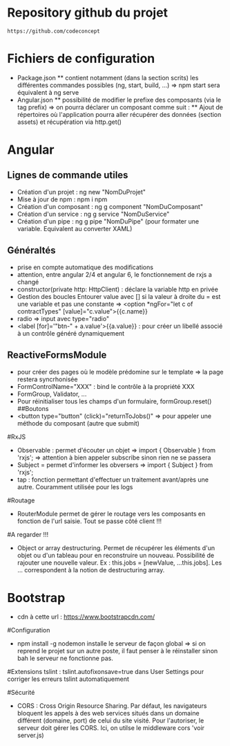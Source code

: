 # Repository github du projet 
    https://github.com/codeconcept

# Fichiers de configuration
* Package.json
** contient notamment (dans la section scrits) les différentes commandes possibles (ng, start, build, ...) => npm start sera équivalent à ng serve
* Angular.json
** possibilité de modifier le prefixe des composants (via le tag prefix)
    => on pourra déclarer un composant comme suit : <sbcomponents-customerList></sbcomponents-customerList>
** Ajout de répertoires où l'application pourra aller récupérer des données (section assets) et récupération via http.get()

# Angular
## Lignes de commande utiles
* Création d'un projet : ng new "NomDuProjet"
* Mise à jour de npm : npm i npm
* Création d'un composant : ng g component "NomDuComposant"
* Création d'un service : ng g service "NomDuService"
* Création d'un pipe : ng g pipe "NomDuPipe" (pour formater une variable. Equivalent au converter XAML)
## Généraltés
* prise en compte automatique des modifications
* attention, entre angular 2/4 et angular 6, le fonctionnement de rxjs a changé
* constructor(private http: HttpClient) : déclare la variable http en privée
* Gestion des boucles
    <!-- <div *ngFor="let job of jobs">
        <label>Title : {{job.title}}</label>
    <div> -->
    Entourer value avec [] si la valeur à droite du = est une variable et pas une constante =>  <option *ngFor="let c of contractTypes" [value]="c.value">{{c.name}}</option>
* radio => input avec type="radio"
* <label [for]='"btn-" + a.value'>{{a.value}}</label> : pour créer un libellé associé à un contrôle généré dynamiquement
## ReactiveFormsModule
* pour créer des pages où le modèle prédomine sur le template => la page restera syncrhonisée
* FormControlName="XXX" : bind le contrôle à la propriété XXX
* FormGroup, Validator, ... 
* Pour réinitialiser tous les champs d'un formulaire, formGroup.reset()
##Boutons
* <button type="button" (click)="returnToJobs()" => pour appeler une méthode du composant (autre que submit)

#RxJS
* Observable : permet d'écouter un objet        => import { Observable } from 'rxjs';
    => attention à bien appeler subscribe sinon rien ne se passera
* Subject = permet d'informer les obversers     => import { Subject } from 'rxjs';
* tap : fonction permettant d'effectuer un traitement avant/après une autre. Couramment utilisée pour les logs

#Routage
* RouterModule permet de gérer le routage vers les composants en fonction de l'url saisie. Tout se passe côté client !!!

#A regarder !!!
* Object or array destructuring. Permet de récupérer les éléments d'un objet ou d'un tableau pour en reconstruire un nouveau. Possibilité de rajouter une nouvelle valeur. Ex : this.jobs = [newValue, ...this.jobs]. Les ... correspondent à la notion de destructuring array.


# Bootstrap 
* cdn à cette url : https://www.bootstrapcdn.com/


#Configuration
* npm install -g nodemon installe le serveur de façon global => si on reprend le projet sur un autre poste, il faut penser
  à le réinstaller sinon bah le serveur ne fonctionne pas.


#Extensions
tslint : tslint.autofixonsave=true dans User Settings  pour corriger les erreurs tslint automatiquement

#Sécurité
* CORS : Cross Origin Resource Sharing. Par défaut, les navigateurs bloquent les appels à des web services situés dans un domaine différent (domaine, port) de celui du site visité. Pour l'autoriser, le serveur doit gérer les CORS. Ici, on utilse le middleware cors 'voir server.js)





